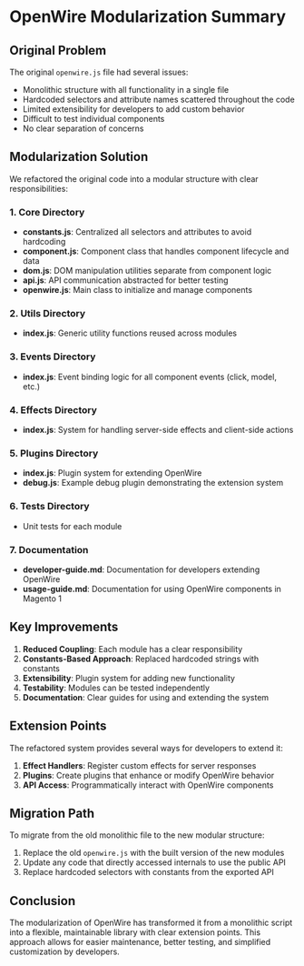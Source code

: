 # OpenWire Modularization Summary

## Original Problem

The original `openwire.js` file had several issues:
- Monolithic structure with all functionality in a single file
- Hardcoded selectors and attribute names scattered throughout the code
- Limited extensibility for developers to add custom behavior
- Difficult to test individual components
- No clear separation of concerns

## Modularization Solution

We refactored the original code into a modular structure with clear responsibilities:

### 1. Core Directory

- **constants.js**: Centralized all selectors and attributes to avoid hardcoding
- **component.js**: Component class that handles component lifecycle and data
- **dom.js**: DOM manipulation utilities separate from component logic
- **api.js**: API communication abstracted for better testing
- **openwire.js**: Main class to initialize and manage components

### 2. Utils Directory

- **index.js**: Generic utility functions reused across modules

### 3. Events Directory

- **index.js**: Event binding logic for all component events (click, model, etc.)

### 4. Effects Directory

- **index.js**: System for handling server-side effects and client-side actions

### 5. Plugins Directory

- **index.js**: Plugin system for extending OpenWire
- **debug.js**: Example debug plugin demonstrating the extension system

### 6. Tests Directory

- Unit tests for each module

### 7. Documentation

- **developer-guide.md**: Documentation for developers extending OpenWire
- **usage-guide.md**: Documentation for using OpenWire components in Magento 1

## Key Improvements

1. **Reduced Coupling**: Each module has a clear responsibility
2. **Constants-Based Approach**: Replaced hardcoded strings with constants
3. **Extensibility**: Plugin system for adding new functionality
4. **Testability**: Modules can be tested independently
5. **Documentation**: Clear guides for using and extending the system

## Extension Points

The refactored system provides several ways for developers to extend it:

1. **Effect Handlers**: Register custom effects for server responses
2. **Plugins**: Create plugins that enhance or modify OpenWire behavior
3. **API Access**: Programmatically interact with OpenWire components

## Migration Path

To migrate from the old monolithic file to the new modular structure:

1. Replace the old `openwire.js` with the built version of the new modules
2. Update any code that directly accessed internals to use the public API
3. Replace hardcoded selectors with constants from the exported API

## Conclusion

The modularization of OpenWire has transformed it from a monolithic script into a flexible, maintainable library with clear extension points. This approach allows for easier maintenance, better testing, and simplified customization by developers.

